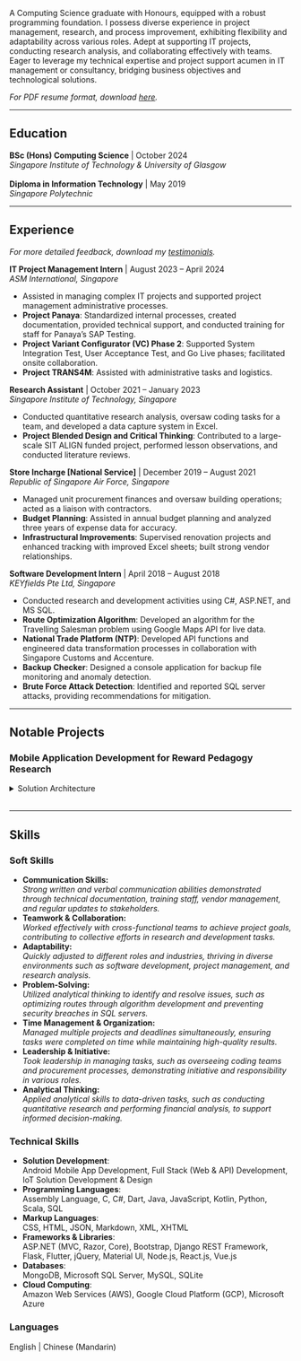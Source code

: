 A Computing Science graduate with Honours, equipped with a robust programming foundation. I possess diverse experience in project management, research, and process improvement, exhibiting flexibility and adaptability across various roles. Adept at supporting IT projects, conducting research analysis, and collaborating effectively with teams. Eager to leverage my technical expertise and project support acumen in IT management or consultancy, bridging business objectives and technological solutions.

*For PDF resume format, download [here](./assets/files/KohDingYuan_Resume.pdf).*

---

## Education
**BSc (Hons) Computing Science** | October 2024  
  *Singapore Institute of Technology & University of Glasgow*  
<br>
**Diploma in Information Technology** | May 2019  
  *Singapore Polytechnic*

---

## Experience

*For more detailed feedback, download my [testimonials](./assets/files/KohDingYuan_Testimonials.pdf).*

**IT Project Management Intern** | August 2023 – April 2024  
  *ASM International, Singapore*
- Assisted in managing complex IT projects and supported project management administrative processes.
- **Project Panaya**: Standardized internal processes, created documentation, provided technical support, and conducted training for staff for Panaya’s SAP Testing.
- **Project Variant Configurator (VC) Phase 2**: Supported System Integration Test, User Acceptance Test, and Go Live phases; facilitated onsite collaboration.
- **Project TRANS4M**: Assisted with administrative tasks and logistics.

**Research Assistant** | October 2021 – January 2023  
  *Singapore Institute of Technology, Singapore*
- Conducted quantitative research analysis, oversaw coding tasks for a team, and developed a data capture system in Excel.
- **Project Blended Design and Critical Thinking**: Contributed to a large-scale SIT ALIGN funded project, performed lesson observations, and conducted literature reviews.

**Store Incharge [National Service]** | December 2019 – August 2021  
  *Republic of Singapore Air Force, Singapore*
- Managed unit procurement finances and oversaw building operations; acted as a liaison with contractors.
- **Budget Planning**: Assisted in annual budget planning and analyzed three years of expense data for accuracy.
- **Infrastructural Improvements**: Supervised renovation projects and enhanced tracking with improved Excel sheets; built strong vendor relationships.
  
**Software Development Intern** | April 2018 – August 2018  
  *KEYfields Pte Ltd, Singapore*
- Conducted research and development activities using C#, ASP.NET, and MS SQL.
- **Route Optimization Algorithm**: Developed an algorithm for the Travelling Salesman problem using Google Maps API for live data.
- **National Trade Platform (NTP)**: Developed API functions and engineered data transformation processes in collaboration with Singapore Customs and Accenture.
- **Backup Checker**: Designed a console application for backup file monitoring and anomaly detection.
- **Brute Force Attack Detection**: Identified and reported SQL server attacks, providing recommendations for mitigation.

---

## Notable Projects

### Mobile Application Development for Reward Pedagogy Research

<details>
  <summary>Solution Architecture</summary>

  ![Uni Capstone - Arch Design](/assets/img/uni_capstone_arch.jpg)

</details>
<br>

---

## Skills

### Soft Skills
- **Communication Skills:** <br>
  *Strong written and verbal communication abilities demonstrated through technical documentation, training staff, vendor management, and regular updates to stakeholders.*
- **Teamwork & Collaboration:** <br>
  *Worked effectively with cross-functional teams to achieve project goals, contributing to collective efforts in research and development tasks.*
- **Adaptability:** <br>
  *Quickly adjusted to different roles and industries, thriving in diverse environments such as software development, project management, and research analysis.*
- **Problem-Solving:** <br>
  *Utilized analytical thinking to identify and resolve issues, such as optimizing routes through algorithm development and preventing security breaches in SQL servers.*
- **Time Management & Organization:** <br>
  *Managed multiple projects and deadlines simultaneously, ensuring tasks were completed on time while maintaining high-quality results.*
- **Leadership & Initiative:** <br>
  *Took leadership in managing tasks, such as overseeing coding teams and procurement processes, demonstrating initiative and responsibility in various roles.*
- **Analytical Thinking:** <br>
  *Applied analytical skills to data-driven tasks, such as conducting quantitative research and performing financial analysis, to support informed decision-making.*

### Technical Skills
- **Solution Development**:<br> Android Mobile App Development, Full Stack (Web & API) Development, IoT Solution Development & Design  
- **Programming Languages**:<br> Assembly Language, C, C#, Dart, Java, JavaScript, Kotlin, Python, Scala, SQL
- **Markup Languages**:<br> CSS, HTML, JSON, Markdown, XML, XHTML
- **Frameworks & Libraries**:<br> ASP.NET (MVC, Razor, Core), Bootstrap, Django REST Framework, Flask, Flutter, jQuery, Material UI, Node.js, React.js, Vue.js  
- **Databases**:<br> MongoDB, Microsoft SQL Server, MySQL, SQLite
- **Cloud Computing**:<br> Amazon Web Services (AWS), Google Cloud Platform (GCP), Microsoft Azure

### Languages
English | Chinese (Mandarin)
